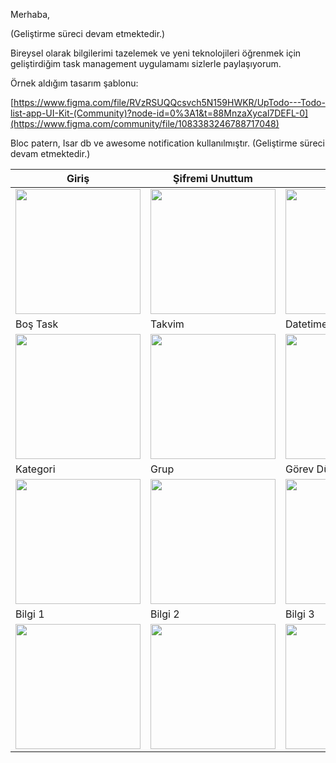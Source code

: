 Merhaba,

(Geliştirme süreci devam etmektedir.)

Bireysel olarak bilgilerimi tazelemek ve yeni teknolojileri öğrenmek için geliştirdiğim task management uygulamamı sizlerle paylaşıyorum. 

Örnek aldığım tasarım şablonu:

[https://www.figma.com/file/RVzRSUQQcsvch5N159HWKR/UpTodo---Todo-list-app-UI-Kit-(Community)?node-id=0%3A1&t=88MnzaXycal7DEFL-0](https://www.figma.com/community/file/1083383246788717048)

Bloc patern, Isar db ve awesome notification kullanılmıştır. 
(Geliştirme süreci devam etmektedir.)

| Giriş  | Şifremi Unuttum | Kayıt | Bireysel Task |
| --- | --- | --- | --- |
| <img src="https://live.staticflickr.com/65535/52696204043_e1bac7d33e_c.jpg" width="200"> |  <img src="https://live.staticflickr.com/65535/52695713796_7b18c92536_c.jpg" width="200">|<img src="https://live.staticflickr.com/65535/52695976649_bff4e0b846_c.jpg" width="200"> |  <img src="https://live.staticflickr.com/65535/52696128485_3f51125133_c.jpg" width="200">|
| Boş Task | Takvim | Datetime Picker | Öncelik |
| <img src="https://live.staticflickr.com/65535/52696128475_84f79493e2_c.jpg" width="200"> |  <img src="https://live.staticflickr.com/65535/52696204018_f75bcfe425_c.jpg" width="200">|<img src="https://live.staticflickr.com/65535/52696128445_2e1d33d97b_c.jpg" width="200"> |  <img src="https://live.staticflickr.com/65535/52695713756_a69ef2d0b1_c.jpg" width="200">|
| Kategori | Grup | Görev Düzenle  | Ayarlar |
| <img src="https://live.staticflickr.com/65535/52695198432_1d8037f58e_h.jpg" width="200"> |  <img src="https://live.staticflickr.com/65535/52696128400_7368471cce_c.jpg" width="200">|<img src="https://live.staticflickr.com/65535/52695713751_7e25b4b678_c.jpg" width="200"> |  <img src="https://live.staticflickr.com/65535/52696203968_cee90b2b21_c.jpg" width="200">|
| Bilgi 1 | Bilgi 2 | Bilgi 3  |  |
| <img src="https://live.staticflickr.com/65535/52695198502_405dc16d26_c.jpg" width="200"> |  <img src="https://live.staticflickr.com/65535/52696128510_f465d4e9b7_c.jpg" width="200">|<img src="https://live.staticflickr.com/65535/52695713801_4896e550fb_c.jpg" width="200"> | 
